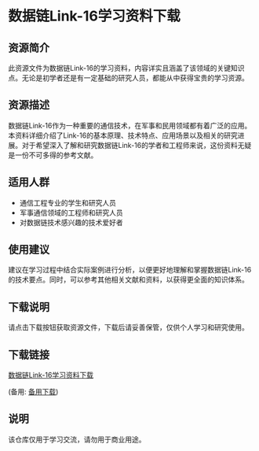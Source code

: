 # 数据链Link-16学习资料下载

## 资源简介

此资源文件为数据链Link-16的学习资料，内容详实且涵盖了该领域的关键知识点。无论是初学者还是有一定基础的研究人员，都能从中获得宝贵的学习资源。

## 资源描述

数据链Link-16作为一种重要的通信技术，在军事和民用领域都有着广泛的应用。本资料详细介绍了Link-16的基本原理、技术特点、应用场景以及相关的研究进展。对于希望深入了解和研究数据链Link-16的学者和工程师来说，这份资料无疑是一份不可多得的参考文献。

## 适用人群

- 通信工程专业的学生和研究人员
- 军事通信领域的工程师和研究人员
- 对数据链技术感兴趣的技术爱好者

## 使用建议

建议在学习过程中结合实际案例进行分析，以便更好地理解和掌握数据链Link-16的技术要点。同时，可以参考其他相关文献和资料，以获得更全面的知识体系。

## 下载说明

请点击下载按钮获取资源文件，下载后请妥善保管，仅供个人学习和研究使用。

## 下载链接
[数据链Link-16学习资料下载](https://pan.quark.cn/s/fca6e32fb1a2) 

(备用: [备用下载](https://pan.baidu.com/s/1th9rX5idQ2J_gv9RuMo9cg?pwd=1234))

## 说明

该仓库仅用于学习交流，请勿用于商业用途。
